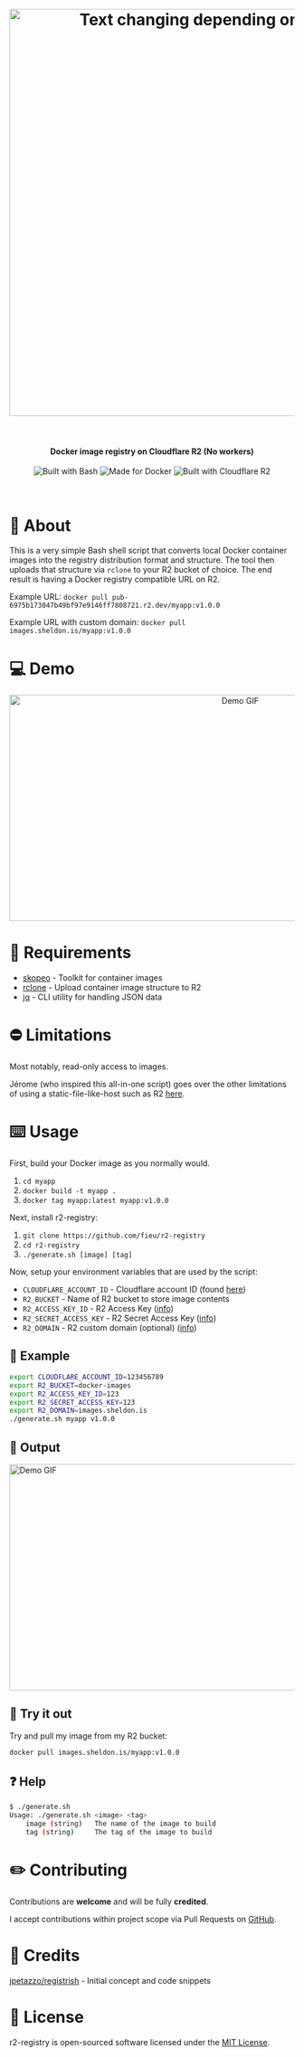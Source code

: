 <h1 align="center">
  <br>
  <picture>
    <source media="(prefers-color-scheme: dark)" srcset="https://i.imgur.com/FKEZkXk.png" width="720" height"480">
    <img alt="Text changing depending on mode.'" src="https://i.imgur.com/OTDvrDp.png" width="720" height"480">
    </picture>
  <br>
  <br>
</h1>

<h4 align="center">Docker image registry on Cloudflare R2 (No workers)</h4>

<p align="center">
  <img src="https://img.shields.io/badge/GNU%20Bash-4EAA25?style=for-the-badge&logo=GNU%20Bash&logoColor=white" alt="Built with Bash">
  <img src="https://img.shields.io/badge/Docker-2CA5E0?style=for-the-badge&logo=docker&logoColor=white" alt="Made for Docker">
  <img src="https://img.shields.io/badge/Cloudflare-F38020?style=for-the-badge&logo=Cloudflare&logoColor=white" alt="Built with Cloudflare R2">
</p>

<br>

# 📖 About

This is a very simple Bash shell script that converts local Docker container images into the registry distribution format and structure. The tool then uploads that structure via `rclone` to your R2 bucket of choice. The end result is having a Docker registry compatible URL on R2.

Example URL: `docker pull pub-6975b173047b49bf97e9146ff7808721.r2.dev/myapp:v1.0.0`

Example URL with custom domain: `docker pull images.sheldon.is/myapp:v1.0.0`

# 💻 Demo

<p align="center">
    <img src="https://i.imgur.com/UoTlgOg.gif" width="800" height="400" alt="Demo GIF">
</p>

# 📕 Requirements

- [skopeo](https://github.com/containers/skopeo/blob/main/install.md) - Toolkit for container images
- [rclone](https://rclone.org) - Upload container image structure to R2
- [jq](https://stedolan.github.io/jq/) - CLI utility for handling JSON data

# ⛔️ Limitations

Most notably, read-only access to images.

Jérome (who inspired this all-in-one script) goes over the other limitations of using a static-file-like-host such as R2 [here](https://github.com/jpetazzo/registrish#limitations).

# ⌨️ Usage

First, build your Docker image as you normally would.

1. `cd myapp`
2. `docker build -t myapp .`
3. `docker tag myapp:latest myapp:v1.0.0`

Next, install r2-registry:

1. `git clone https://github.com/fieu/r2-registry`
2. `cd r2-registry`
3. `./generate.sh [image] [tag]`

Now, setup your environment variables that are used by the script:

- `CLOUDFLARE_ACCOUNT_ID` - Cloudflare account ID (found [here](https://developers.cloudflare.com/fundamentals/get-started/basic-tasks/find-account-and-zone-ids/))
- `R2_BUCKET` - Name of R2 bucket to store image contents
- `R2_ACCESS_KEY_ID` - R2 Access Key ([info](https://developers.cloudflare.com/r2/data-access/s3-api/tokens/))
- `R2_SECRET_ACCESS_KEY` - R2 Secret Access Key ([info](https://developers.cloudflare.com/r2/data-access/s3-api/tokens/))
- `R2_DOMAIN` - R2 custom domain (optional) ([info](https://developers.cloudflare.com/r2/data-access/public-buckets/#custom-domains))

## 🧪 Example

```sh
export CLOUDFLARE_ACCOUNT_ID=123456789
export R2_BUCKET=docker-images
export R2_ACCESS_KEY_ID=123
export R2_SECRET_ACCESS_KEY=123
export R2_DOMAIN=images.sheldon.is
./generate.sh myapp v1.0.0
```

## 🧬 Output

<img src="https://i.imgur.com/UoTlgOg.gif" width="800" height="400" alt="Demo GIF">

## 🎉 Try it out

Try and pull my image from my R2 bucket:

```sh
docker pull images.sheldon.is/myapp:v1.0.0
```

## ❓ Help

```sh
$ ./generate.sh
Usage: ./generate.sh <image> <tag>
	image (string)	 The name of the image to build
	tag (string)	 The tag of the image to build
```

# ✏️ Contributing

Contributions are **welcome** and will be fully **credited**.

I accept contributions within project scope via Pull Requests on [GitHub](https://github.com/fieu/r2-registry).

# 👤 Credits

[jpetazzo/registrish](https://github.com/jpetazzo/registrish) - Initial concept and code snippets

# 📝 License

r2-registry is open-sourced software licensed under the [MIT License](https://github.com/fieu/r2-registry/blob/master/LICENSE).
